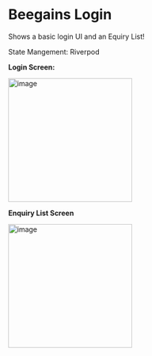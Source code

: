 # Beegains Login
Shows a basic login UI and an Equiry List!

State Mangement: Riverpod

**Login Screen:**

<img width="250" alt="image" src="https://github.com/AbikMathew/beegains_login/assets/97751300/d7af932b-36ef-43ab-8fed-cc204d1b52aa">

**Enquiry List Screen**

<img width="250" alt="image" src="https://github.com/AbikMathew/beegains_login/assets/97751300/98bce5b7-028c-4985-8946-d8d6c91b37e5">

